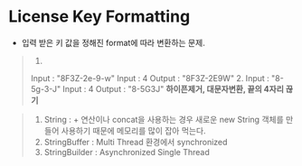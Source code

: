 # License Key Formatting

- 입력 받은 키 값을 정해진 format에 따라 변환하는 문제.

> 1. 
> Input : "8F3Z-2e-9-w"
> Input : 4
> Output : "8F3Z-2E9W"
> 2. 
> Input : "8-5g-3-J"
> Input : 4
> Output : "8-5G3J"
> **하이픈제거, 대문자변환, 끝의 4자리 끊기**

> 1. String : + 연산이나 concat을 사용하는 경우 새로운 new String 객체를 만들어 사용하기 때문에
> 메모리를 많이 잡아 먹는다.
> 2. StringBuffer : Multi Thread 환경에서 synchronized
> 3. StringBuilder : Asynchronized Single Thread
